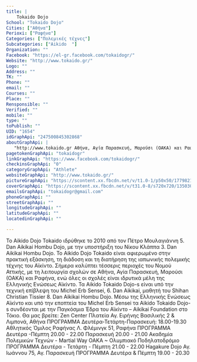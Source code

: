 ```yaml
---
title: |
    Tokaido Dojo
School: "Tokaido Dojo"
Cities: ["Αθήνα"]
Perioxi: ["Ραφήνα"]
Categories: ["Πολεμικές τέχνες"]
Subcategories: ["Aikido  "]
Organization: ""
Facebook: "https://el-gr.facebook.com/tokaidogr/"
Website: "http://www.tokaido.gr/"
Logo: ""
Address: ""
TK: ""
Phone: ""
email: ""
Courses: ""
Place: ""
Rensponsible: ""
Verified: ""
mobile: ""
type: ""
toPublish: ""
UID: "1654"
idGraphApi: "247500845302868"
aboutGraphApi: | 
   "http://www.tokaido.gr Αθήνα, Αγία Παρασκευή, Μαρούσι (ΟΑΚΑ) και Ραφήνα."
pagetokenGraphApi: "tokaidogr"
linkGraphApi: "https://www.facebook.com/tokaidogr/"
checkinsGraphApi: "0"
categoryGraphApi: "Athlete"
websiteGraphApi: "http://www.tokaido.gr/"
pictureGraphApi: "https://scontent.xx.fbcdn.net/v/t1.0-1/p50x50/1779821_685483531504595_1692394497_n.png?oh=b48b1c35825713cd3fff4307f0ddb229&amp;oe=5B3F900D"
coverGraphApi: "https://scontent.xx.fbcdn.net/v/t31.0-8/s720x720/13503023_1158304630889147_4024500692895769202_o.jpg?oh=bb3589e7a33da0632b909e4d0df9feb9&amp;oe=5B3D8603"
emailsGraphApi: "tokaidogr@gmail.com"
phoneGraphApi: ""
streetGraphApi: ""
longitudeGraphApi: ""
latitudeGraphApi: ""
locatedinGraphApi: ""

---
```


Το Aikido Dojo Tokaido ιδρύθηκε το 2010 από τον Πέτρο Μουλαγιάννη 5. Dan Aikikai Hombu Dojo, με την υποστήριξη του Νίκου Κλάππα 3. Dan Aikikai Hombu Dojo. Το Aikido Dojo Tokaido είναι αφιερωμένο στην πρακτική εξάσκηση, τη διάδοση και τη διατήρηση της ιαπωνικής πολεμικής τέχνης του Αϊκίντο. Σήμερα καλύπτει τέσσερις περιοχές του Νομού Αττικής, με τη λειτουργία σχολών σε Αθήνα, Αγία Παρασκευή, Μαρούσι (ΟΑΚΑ) και Ραφήνα, ενώ όλες οι σχολές είναι ιδρυτικά μέλη της Ελληνικής Ενώσεως Αϊκίντο. Τα Aikido Tokaido Dojo-s είναι υπό την τεχνική επίβλεψη του Michel Erb Sensei, 6. Dan Aikikai, μαθητή του Shihan Christian Tissier 8. Dan Aikikai Hombu Dojo. Μέσω της Ελληνικής Ενώσεως Αϊκίντο και υπό την εποπτεία του Michel Erb Sensei τα Aikido Tokaido Dojo-s συνδέονται με την Παγκόσμια Έδρα του Αϊκίντο – Aikikai Foundation στο Τόκιο. Θα μας βρείτε: Zen Center Πλατεία Αγ. Ειρήνης Βασιλικής 2 &amp; Λιμπονά, Αθήνα ΠΡΟΓΡΑΜΜΑ Δευτέρα-Τετάρτη-Παρασκευή: 18.00-19.30 Αθλητικός Όμιλος Ραφήνας Λ. Φλέμινγκ 51, Ραφήνα ΠΡΟΓΡΑΜΜΑ Δευτέρα -Πέμπτη 20.00 - 22.00 Παρασκευή 20.00 - 21.00 Ακαδημία Πολεμικών Τεχνών - Martial Way ΟΑΚΑ ~ Ολυμπιακό Ποδηλατοδρόμιο ΠΡΟΓΡΑΜΜΑ Δευτέρα - Τετάρτη - Πέμπτη 21.00 - 22.00 Hagakure Dojo Αγ. Ιωάννου 75, Αγ. Παρασκευή ΠΡΟΓΡΑΜΜΑ Δευτέρα &amp; Πέμπτη 19.00 - 20.30


